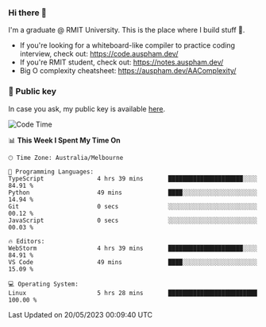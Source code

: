 ### Hi there 👋

I'm a graduate @ RMIT University. This is the place where I build stuff 👀. 

- If you're looking for a whiteboard-like compiler to practice coding interview, check out: https://code.auspham.dev/
- If you're RMIT student, check out: https://notes.auspham.dev/
- Big O complexity cheatsheet: https://auspham.dev/AAComplexity/

### 🔑 Public key

In case you ask, my public key is available [here](https://public.auspham.dev/).

<!--START_SECTION:waka-->
![Code Time](http://img.shields.io/badge/Code%20Time-1%2C002%20hrs%2015%20mins-blue)

📊 **This Week I Spent My Time On** 

```text
🕑︎ Time Zone: Australia/Melbourne

💬 Programming Languages: 
TypeScript               4 hrs 39 mins       █████████████████████░░░░   84.91 % 
Python                   49 mins             ████░░░░░░░░░░░░░░░░░░░░░   14.94 % 
Git                      0 secs              ░░░░░░░░░░░░░░░░░░░░░░░░░   00.12 % 
JavaScript               0 secs              ░░░░░░░░░░░░░░░░░░░░░░░░░   00.03 % 

🔥 Editors: 
WebStorm                 4 hrs 39 mins       █████████████████████░░░░   84.91 % 
VS Code                  49 mins             ████░░░░░░░░░░░░░░░░░░░░░   15.09 % 

💻 Operating System: 
Linux                    5 hrs 28 mins       █████████████████████████   100.00 % 
```


 Last Updated on 20/05/2023 00:09:40 UTC
<!--END_SECTION:waka-->

<!--
**rockmanvnx6/rockmanvnx6** is a ✨ _special_ ✨ repository because its `README.md` (this file) appears on your GitHub profile.

Here are some ideas to get you started:

- 🔭 I’m currently working on ...
- 🌱 I’m currently learning ...
- 👯 I’m looking to collaborate on ...
- 🤔 I’m looking for help with ...
- 💬 Ask me about ...
- 📫 How to reach me: ...
- 😄 Pronouns: ...
- ⚡ Fun fact: ...
-->
